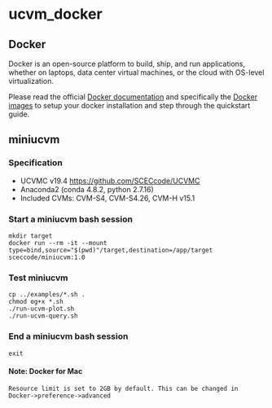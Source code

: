 # ucvm_docker

## Docker

Docker is an open-source platform to build, ship, and run applications, whether on laptops, data center virtual machines, or the cloud with OS-level virtualization. 

Please read the official <a href="http://docs.docker.com">Docker documentation</a> 
and specifically the <a href="https://docs.docker.com/engine/reference/commandline/images/">Docker images</a> to setup your docker installation and step through the quickstart guide.

## miniucvm

### Specification

*  UCVMC v19.4  https://github.com/SCECcode/UCVMC
*  Anaconda2 (conda 4.8.2, python 2.7.16)
*  Included CVMs: CVM-S4, CVM-S4.26, CVM-H v15.1


### Start a miniucvm bash session

    mkdir target
    docker run --rm -it --mount type=bind,source="$(pwd)"/target,destination=/app/target  sceccode/miniucvm:1.0

### Test miniucvm

    cp ../examples/*.sh .
    chmod og+x *.sh
    ./run-ucvm-plot.sh
    ./run-ucvm-query.sh
    
### End a miniucvm bash session

    exit
   

#### Note: Docker for Mac

    Resource limit is set to 2GB by default. This can be changed in 
    Docker->preference->advanced

